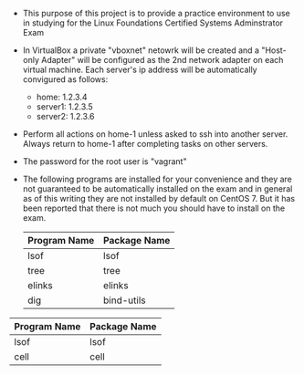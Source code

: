* This purpose of this project is to provide a practice environment to use in studying for the Linux Foundations Certified Systems Adminstrator Exam

* In VirtualBox a private "vboxnet" netowrk will be created and a  "Host-only Adapter" will be configured as the 2nd network adapter on each virtual machine. Each server's ip address will be automatically convigured as follows:
  * home: 1.2.3.4
  * server1: 1.2.3.5
  * server2: 1.2.3.6
* Perform all actions on home-1 unless asked to ssh into another server. Always return to home-1 after completing tasks on other servers.
* The password for the root user is "vagrant"
* The following programs are installed for your convenience and they are not guaranteed to be automatically installed on the exam and in general as of this writing they are not installed by default on CentOS 7. But it has been reported that there is not much you should have to install on the exam.

  | Program Name | Package Name |
  | ------ | ------ |
  | lsof | lsof |
  | tree |tree |
  | elinks | elinks |
  | dig | bind-utils |

| Program Name | Package Name |
| ------ | ------ |
| lsof | lsof |
| cell | cell | 
